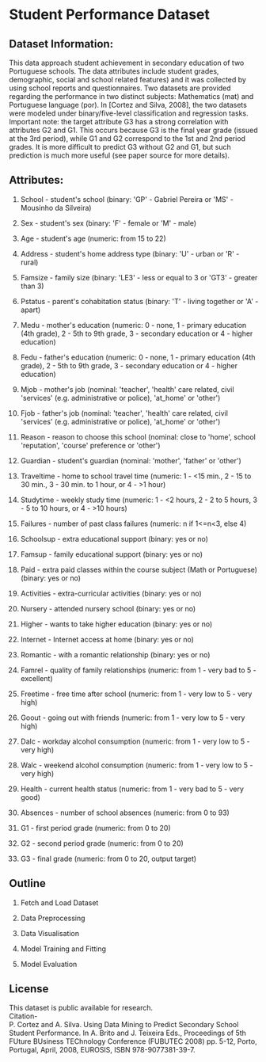 # Student Performance Dataset 
## Dataset Information: 

This data approach student achievement in secondary education of two Portuguese schools. The data attributes include student grades, demographic, social and school related features) and it was collected by using school reports and questionnaires. Two datasets are provided regarding the performance in two distinct subjects: Mathematics (mat) and Portuguese language (por). In [Cortez and Silva, 2008], the two datasets were modeled under binary/five-level classification and regression tasks. Important note: the target attribute G3 has a strong correlation with attributes G2 and G1. This occurs because G3 is the final year grade (issued at the 3rd period), while G1 and G2 correspond to the 1st and 2nd period grades. It is more difficult to predict G3 without G2 and G1, but such prediction is much more useful (see paper source for more details).

## Attributes:  
1. School - student's school (binary: 'GP' - Gabriel Pereira or 'MS' - Mousinho da Silveira)

2. Sex - student's sex (binary: 'F' - female or 'M' - male)

3. Age - student's age (numeric: from 15 to 22)

4. Address - student's home address type (binary: 'U' - urban or 'R' - rural)

5. Famsize - family size (binary: 'LE3' - less or equal to 3 or 'GT3' - greater than 3)

6. Pstatus - parent's cohabitation status (binary: 'T' - living together or 'A' - apart)

7. Medu - mother's education (numeric: 0 - none, 1 - primary education (4th grade), 2 - 5th to 9th grade, 3 - secondary education or 4 - higher education)

8. Fedu - father's education (numeric: 0 - none, 1 - primary education (4th grade), 2 - 5th to 9th grade, 3 - secondary education or 4 - higher education)

9. Mjob - mother's job (nominal: 'teacher', 'health' care related, civil 'services' (e.g. administrative or police), 'at_home' or 'other')

10. Fjob - father's job (nominal: 'teacher', 'health' care related, civil 'services' (e.g. administrative or police), 'at_home' or 'other')

11. Reason - reason to choose this school (nominal: close to 'home', school 'reputation', 'course' preference or 'other')

12. Guardian - student's guardian (nominal: 'mother', 'father' or 'other')

13. Traveltime - home to school travel time (numeric: 1 - <15 min., 2 - 15 to 30 min., 3 - 30 min. to 1 hour, or 4 - >1 hour)

14. Studytime - weekly study time (numeric: 1 - <2 hours, 2 - 2 to 5 hours, 3 - 5 to 10 hours, or 4 - >10 hours)

15. Failures - number of past class failures (numeric: n if 1<=n<3, else 4)

16. Schoolsup - extra educational support (binary: yes or no)

17. Famsup - family educational support (binary: yes or no)

18. Paid - extra paid classes within the course subject (Math or Portuguese) (binary: yes or no)

19. Activities - extra-curricular activities (binary: yes or no)

20. Nursery - attended nursery school (binary: yes or no)

21. Higher - wants to take higher education (binary: yes or no)

22. Internet - Internet access at home (binary: yes or no)

23. Romantic - with a romantic relationship (binary: yes or no)

24. Famrel - quality of family relationships (numeric: from 1 - very bad to 5 - excellent)

25. Freetime - free time after school (numeric: from 1 - very low to 5 - very high)

26. Goout - going out with friends (numeric: from 1 - very low to 5 - very high)

27. Dalc - workday alcohol consumption (numeric: from 1 - very low to 5 - very high)

28. Walc - weekend alcohol consumption (numeric: from 1 - very low to 5 - very high)

29. Health - current health status (numeric: from 1 - very bad to 5 - very good)

30. Absences - number of school absences (numeric: from 0 to 93)  

31. G1 - first period grade (numeric: from 0 to 20)

31. G2 - second period grade (numeric: from 0 to 20)

32. G3 - final grade (numeric: from 0 to 20, output target)

## Outline  
1. Fetch and Load Dataset  
  
2. Data Preprocessing 
  
3. Data Visualisation
  
4. Model Training and Fitting 
  
5. Model Evaluation  

## License
This dataset is public available for research.  
Citation-  
P. Cortez and A. Silva. Using Data Mining to Predict Secondary School Student Performance. In A. Brito and J. Teixeira Eds., Proceedings of 5th FUture BUsiness TEChnology Conference (FUBUTEC 2008) pp. 5-12, Porto, Portugal, April, 2008, EUROSIS, ISBN 978-9077381-39-7. 



